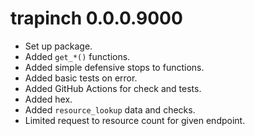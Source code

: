 # trapinch 0.0.0.9000

* Set up package.
* Added `get_*()` functions.
* Added simple defensive stops to functions.
* Added basic tests on error.
* Added GitHub Actions for check and tests.
* Added hex.
* Added `resource_lookup` data and checks.
* Limited request to resource count for given endpoint.
